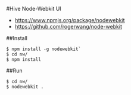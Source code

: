 #Hive Node-Webkit UI

* https://www.npmjs.org/package/nodewebkit
* https://github.com/rogerwang/node-webkit

##Install

```
$ npm install -g nodewebkit`
$ cd nw/
$ npm install
```
   
##Run

```
$ cd nw/
$ nodewebkit .
```

